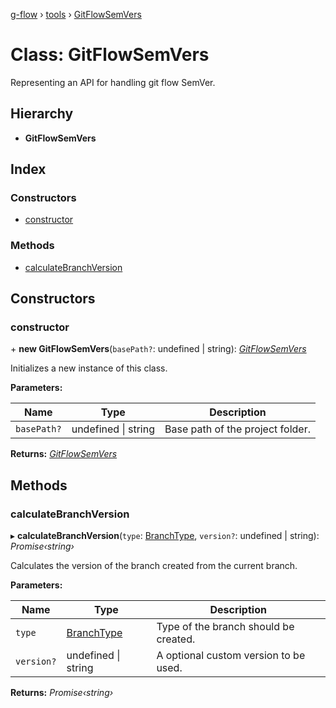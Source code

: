 [g-flow](../README.md) › [tools](../modules/tools.md) › [GitFlowSemVers](tools.gitflowsemvers.md)

# Class: GitFlowSemVers

Representing an API for handling git flow SemVer.

## Hierarchy

* **GitFlowSemVers**

## Index

### Constructors

* [constructor](tools.gitflowsemvers.md#constructor)

### Methods

* [calculateBranchVersion](tools.gitflowsemvers.md#calculatebranchversion)

## Constructors

###  constructor

\+ **new GitFlowSemVers**(`basePath?`: undefined | string): *[GitFlowSemVers](tools.gitflowsemvers.md)*

Initializes a new instance of this class.

**Parameters:**

Name | Type | Description |
------ | ------ | ------ |
`basePath?` | undefined &#124; string | Base path of the project folder.  |

**Returns:** *[GitFlowSemVers](tools.gitflowsemvers.md)*

## Methods

###  calculateBranchVersion

▸ **calculateBranchVersion**(`type`: [BranchType](../modules/api.md#branchtype), `version?`: undefined | string): *Promise‹string›*

Calculates the version of the branch created from the current branch.

**Parameters:**

Name | Type | Description |
------ | ------ | ------ |
`type` | [BranchType](../modules/api.md#branchtype) | Type of the branch should be created. |
`version?` | undefined &#124; string | A optional custom version to be used.  |

**Returns:** *Promise‹string›*
